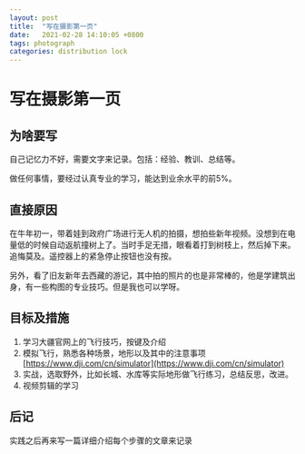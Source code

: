```yaml
---
layout: post
title:  "写在摄影第一页"
date:   2021-02-28 14:10:05 +0800
tags: photograph
categories: distribution lock
---
```

# 写在摄影第一页
## 为啥要写

自己记忆力不好，需要文字来记录。包括：经验、教训、总结等。

做任何事情，要经过认真专业的学习，能达到业余水平的前5%。

## 直接原因

在牛年初一，带着娃到政府广场进行无人机的拍摄，想拍些新年视频。没想到在电量低的时候自动返航撞树上了。当时手足无措，眼看着打到树枝上，然后掉下来。追悔莫及。遥控器上的紧急停止按钮也没有按。

另外，看了旧友新年去西藏的游记，其中拍的照片的也是非常棒的，他是学建筑出身，有一些构图的专业技巧。但是我也可以学呀。

## 目标及措施

1. 学习大疆官网上的飞行技巧，按键及介绍
2. 模拟飞行，熟悉各种场景，地形以及其中的注意事项[https://www.dji.com/cn/simulator](https://www.dji.com/cn/simulator)
3. 实战，选取野外，比如长城、水库等实际地形做飞行练习，总结反思，改进。
4. 视频剪辑的学习

## 后记

实践之后再来写一篇详细介绍每个步骤的文章来记录